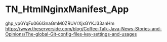 # TN_HtmlNginxManifest_App

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
https://www.theserverside.com/blog/Coffee-Talk-Java-News-Stories-and-Opinions/The-global-Git-config-files-key-settings-and-usages
